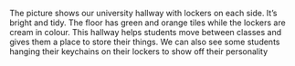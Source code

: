 The picture shows our university hallway with lockers on each side. It’s bright and tidy. The floor has green and orange tiles while the lockers are cream in colour. This hallway helps students move between classes and gives them a place to store their things. We can also see some students hanging their keychains on their lockers to show off their personality